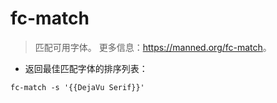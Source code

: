 # fc-match

> 匹配可用字体。
> 更多信息：<https://manned.org/fc-match>。

- 返回最佳匹配字体的排序列表：

`fc-match -s '{{DejaVu Serif}}'`